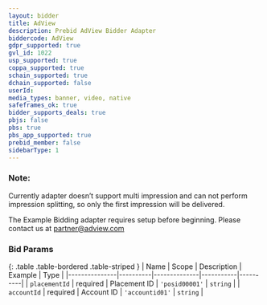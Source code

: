 ```yaml
---
layout: bidder
title: AdView
description: Prebid AdView Bidder Adapter
biddercode: AdView
gdpr_supported: true
gvl_id: 1022
usp_supported: true
coppa_supported: true
schain_supported: true
dchain_supported: false
userId: 
media_types: banner, video, native
safeframes_ok: true
bidder_supports_deals: true
pbjs: false
pbs: true
pbs_app_supported: true
prebid_member: false
sidebarType: 1
---
```


### Note:

Currently adapter doesn’t support multi impression and can not perform impression splitting, so only the first impression will be delivered.

The Example Bidding adapter requires setup before beginning. Please contact us at partner@adview.com

### Bid Params

{: .table .table-bordered .table-striped }
| Name          | Scope    | Description  | Example   | Type     |
|---------------|----------|--------------|-----------|----------|
| `placementId` | required | Placement ID | `'posid00001'` | `string` |
| `accountId` | required | Account ID | `'accountid01'` | `string` |